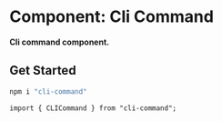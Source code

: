 # Component: Cli Command

**Cli command component.**

## Get Started

```sh
npm i "cli-command"
```

```
import { CLICommand } from "cli-command";
```
